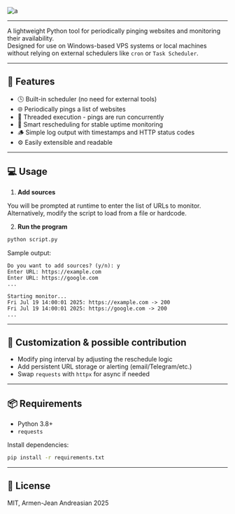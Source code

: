 ![a](https://i.ibb.co/Spk964x/wmremove-transformed.png)

---

A lightweight Python tool for periodically pinging websites and monitoring their availability.  
Designed for use on Windows-based VPS systems or local machines without relying on external schedulers like `cron` or `Task Scheduler`.

---
## 🚀 Features

- 🕓 Built-in scheduler (no need for external tools)
- 🌐 Periodically pings a list of websites
- 🧵 Threaded execution - pings are run concurrently
- 🧠 Smart rescheduling for stable uptime monitoring
- 🪵 Simple log output with timestamps and HTTP status codes
- ⚙️ Easily extensible and readable

---
## 💻 Usage

1. **Add sources**

You will be prompted at runtime to enter the list of URLs to monitor. Alternatively, modify the script to load from a file or hardcode.

2. **Run the program**

```bash
python script.py
````

Sample output:

```
Do you want to add sources? (y/n): y
Enter URL: https://example.com
Enter URL: https://google.com
...

Starting monitor...
Fri Jul 19 14:00:01 2025: https://example.com -> 200
Fri Jul 19 14:00:01 2025: https://google.com -> 200
...
```

---
## 🔧 Customization & possible contribution

* Modify ping interval by adjusting the reschedule logic
* Add persistent URL storage or alerting (email/Telegram/etc.)
* Swap `requests` with `httpx` for async if needed

---

## 📦 Requirements

* Python 3.8+
* `requests`

Install dependencies:

```bash
pip install -r requirements.txt
```

---
## 📄 License

MIT, Armen-Jean Andreasian 2025
